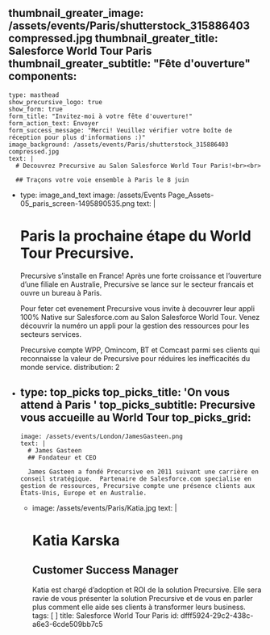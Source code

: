 thumbnail_greater_image: /assets/events/Paris/shutterstock_315886403 compressed.jpg
thumbnail_greater_title: Salesforce World Tour Paris
thumbnail_greater_subtitle: "Fête d'ouverture"
components:
  - 
    type: masthead
    show_precursive_logo: true
    show_form: true
    form_title: "Invitez-moi à votre fête d'ouverture!"
    form_action_text: Envoyer
    form_success_message: "Merci! Veuillez vérifier votre boîte de réception pour plus d'informations :)"
    image_background: /assets/events/Paris/shutterstock_315886403 compressed.jpg
    text: |
      # Decouvrez Precursive au Salon Salesforce World Tour Paris!<br><br>
      
      ## Traçons votre voie ensemble à Paris le 8 juin
  - 
    type: image_and_text
    image: /assets/Events Page_Assets-05_paris_screen-1495890535.png
    text: |
      # Paris la prochaine étape du World Tour Precursive.
      
      Precursive s’installe en France!  Après une forte croissance et l’ouverture d’une filiale en Australie, Precursive se lance sur le secteur francais et ouvre un bureau à Paris.
      
      Pour feter cet evenement Precursive vous invite à decouvrer leur appli 100% Native sur Salesforce.com au Salon Salesforce World Tour.  Venez découvrir la numéro un appli pour la gestion des ressources pour les secteurs services.
      
      Precursive compte WPP, Omincom, BT et Comcast parmi ses clients qui reconnaisse la valeur de Precursive pour réduires les inefficacités du monde service.
    distribution: 2
  - 
    type: top_picks
    top_picks_title: 'On vous attend à Paris '
    top_picks_subtitle: Precursive vous accueille au World Tour
    top_picks_grid:
      - 
        image: /assets/events/London/JamesGasteen.png
        text: |
          # James Gasteen
          ## Fondateur et CEO
          
          James Gasteen a fondé Precursive en 2011 suivant une carrière en conseil stratégique.  Partenaire de Salesforce.com specialise en gestion de ressources, Precursive compte une présence clients aux Etats-Unis, Europe et en Australie.
      - 
        image: /assets/events/Paris/Katia.jpg
        text: |
          # Katia Karska
          ## Customer Success Manager
          
          Katia est chargé d’adoption et ROI de la solution Precursive.  Elle sera ravie de vous présenter la solution Precursive et de vous en parler plus comment elle aide ses clients à transformer leurs business.
tags: [ ]
title: Salesforce World Tour Paris
id: dfff5924-29c2-438c-a6e3-6cde509bb7c5
